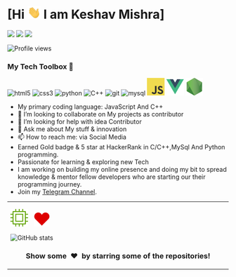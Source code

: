 # [Hi <img src="https://raw.githubusercontent.com/ABSphreak/ABSphreak/master/gifs/Hi.gif" width="30px"> I am Keshav Mishra]

[<img height="30" src="https://img.shields.io/badge/twitter-%231DA1F2.svg?&style=for-the-badge&logo=twitter&logoColor=white" />][twitter]
[<img height="30" src="https://img.shields.io/badge/instagram-%231DA1F2.svg?&style=for-the-badge&logo=instagram&logoColor=white" />][Instagram]
[<img height="30" src="https://img.shields.io/badge/linkedin-blue.svg?&style=for-the-badge&logo=linkedin&logoColor=white" />][LinkedIn]

![Profile views](https://gpvc.arturio.dev/KeshavMishra)

### My Tech Toolbox 🧰

<p align="left">
 
<img src="https://upload.wikimedia.org/wikipedia/commons/thumb/6/61/HTML5_logo_and_wordmark.svg/512px-HTML5_logo_and_wordmark.svg.png" alt="html5" height="40"/> 
<img src="https://upload.wikimedia.org/wikipedia/commons/thumb/d/d5/CSS3_logo_and_wordmark.svg/1200px-CSS3_logo_and_wordmark.svg.png" alt="css3" height="40"/> 
<img src="https://cdn3.iconfinder.com/data/icons/logos-and-brands-adobe/512/267_Python-512.png" alt="python" width="40" height="40"/> 
<img src="https://i.pinimg.com/originals/99/f8/87/99f887833c475448723d3c9ac16c179b.png" alt="C++" width="40" height="40"/> 
<img src="https://www.vectorlogo.zone/logos/git-scm/git-scm-icon.svg" alt="git" width="40" height="40"/> 
<img src="https://i.pinimg.com/originals/50/f1/58/50f1582a95bdac10f1c3fa295c8b947b.png" alt="mysql" width="40" height="40"/>
<code><img height="40" src="https://raw.githubusercontent.com/github/explore/80688e429a7d4ef2fca1e82350fe8e3517d3494d/topics/javascript/javascript.png"></code>
<code><img height="40" src="https://raw.githubusercontent.com/github/explore/80688e429a7d4ef2fca1e82350fe8e3517d3494d/topics/vue/vue.png"></code>
<code><img height="40" src="https://raw.githubusercontent.com/github/explore/80688e429a7d4ef2fca1e82350fe8e3517d3494d/topics/nodejs/nodejs.png"></code>    
     
</p>

- My primary coding language: JavaScript And C++
- 👯 I’m looking to collaborate on My projects as contributor  
- 🤔 I’m looking for help with idea Contributor  
- 💬 Ask me about My stuff & innovation  
- 📫 How to reach me: via Social Media   
- Earned Gold badge & 5 star at HackerRank in C/C++,MySql And Python programming.
- Passionate for learning & exploring new Tech
- I am working on building my online presence and doing my bit to spread knowledge & mentor fellow developers who are starting our their programming journey.
- Join my  [Telegram Channel](https://t.me/keshav0730).

<table><tr><td valign="top" width="50%">
 
[twitter]: https://twitter.com/KeshavMishra07
[linkedin]: https://www.linkedin.com/in/keshav-k-mishra-b3089b165/
[Instagram]:https://www.instagram.com/keshav0730/

<a href='https://docs.github.com/en/developers'><img src='https://raw.githubusercontent.com/acervenky/animated-github-badges/master/assets/devbadge.gif' width='40' height='40'></a> <a href='https://docs.github.com/en/github/supporting-the-open-source-community-with-github-sponsors'><img src='https://raw.githubusercontent.com/acervenky/animated-github-badges/master/assets/sponsorbadge.gif' width='35' height='35'></a>  
 
![GitHub stats](https://github-readme-stats.vercel.app/api?username=KeshavMishra&show_icons=true) 
 
<h3 align="center">Show some &nbsp;❤️&nbsp; by starring some of the repositories!</h3>
